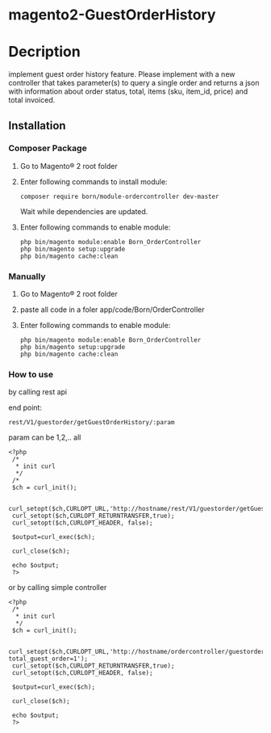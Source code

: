# magento2-GuestOrderHistory

# Decription

implement guest order history feature. Please implement with a new controller that takes parameter(s) to query a single order and returns a json with information about order status, total, items (sku, item_id, price) and total invoiced.

## Installation

### Composer Package

1. Go to Magento® 2 root folder

2. Enter following commands to install module:

   ```
   composer require born/module-ordercontroller dev-master
   ```

   Wait while dependencies are updated.

3. Enter following commands to enable module:

   ```
   php bin/magento module:enable Born_OrderController
   php bin/magento setup:upgrade
   php bin/magento cache:clean
   ```
   
### Manually

1. Go to Magento® 2 root folder

2. paste all code in a foler app/code/Born/OrderController

3. Enter following commands to enable module:

   ```
   php bin/magento module:enable Born_OrderController
   php bin/magento setup:upgrade
   php bin/magento cache:clean
   ```
   

### How to use
   
   by calling rest api
   
   end point:
   ```
   rest/V1/guestorder/getGuestOrderHistory/:param
   ```
   
   param can be 1,2,.. all
   
   ```
   <?php
	/*
	 * init curl
	 */
	/*
	$ch = curl_init();
	 
	curl_setopt($ch,CURLOPT_URL,'http://hostname/rest/V1/guestorder/getGuestOrderHistory/1');
	curl_setopt($ch,CURLOPT_RETURNTRANSFER,true);
	curl_setopt($ch,CURLOPT_HEADER, false); 

	$output=curl_exec($ch);

	curl_close($ch);

	echo $output;
	?>
   ```
   
   or by calling simple controller
   
   ```
   <?php
	/*
	 * init curl
	 */
	$ch = curl_init();  
	 
	curl_setopt($ch,CURLOPT_URL,'http://hostname/ordercontroller/guestorderhistory?total_guest_order=1');
	curl_setopt($ch,CURLOPT_RETURNTRANSFER,true);
	curl_setopt($ch,CURLOPT_HEADER, false); 

	$output=curl_exec($ch);

	curl_close($ch);

	echo $output;
	?>
   ```